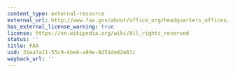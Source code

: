 ```yaml
---
content_type: external-resource
external_url: http://www.faa.gov/about/office_org/headquarters_offices/ato/service_units/techops/navservices/gnss/gps/
has_external_license_warning: true
license: https://en.wikipedia.org/wiki/All_rights_reserved
status: ''
title: FAA
uid: 31ea7a11-55c9-4be6-a89e-8d51de82e81c
wayback_url: ''
---
```

